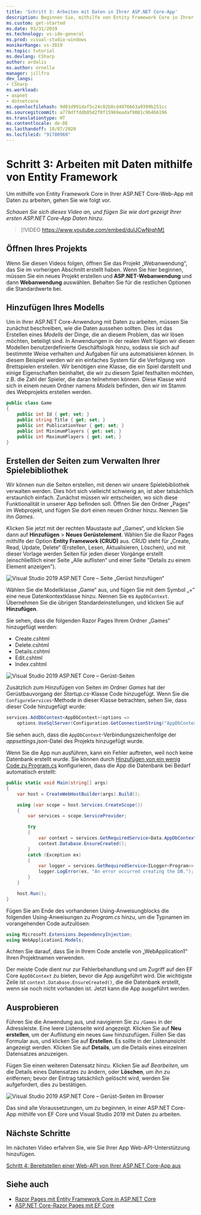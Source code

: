 ```yaml
---
title: 'Schritt 3: Arbeiten mit Daten in Ihrer ASP.NET Core-App'
description: Beginnen Sie, mithilfe von Entity Framework Core in Ihrer ASP.NET Core-Web-App mit diesem Videotutorial und schrittweisen Anweisungen mit Daten zu arbeiten.
ms.custom: get-started
ms.date: 03/31/2019
ms.technology: vs-ide-general
ms.prod: visual-studio-windows
monikerRange: vs-2019
ms.topic: tutorial
ms.devlang: CSharp
author: ardalis
ms.author: ornella
manager: jillfra
dev_langs:
- CSharp
ms.workload:
- aspnet
- dotnetcore
ms.openlocfilehash: 9d01d991daf5c24c02b8cd4976663a9399b251cc
ms.sourcegitcommit: a778dffddb05d2f0f15969eadaf9081c9b466196
ms.translationtype: HT
ms.contentlocale: de-DE
ms.lasthandoff: 10/07/2020
ms.locfileid: "91780960"
---
```

# <a name="step-3-work-with-data-using-entity-framework"></a>Schritt 3: Arbeiten mit Daten mithilfe von Entity Framework

Um mithilfe von Entity Framework Core in Ihrer ASP.NET Core-Web-App mit Daten zu arbeiten, gehen Sie wie folgt vor.

_Schauen Sie sich dieses Video an, und fügen Sie wie dort gezeigt Ihrer ersten ASP.NET Core-App Daten hinzu._

> [!VIDEO https://www.youtube.com/embed/dulJCwNrqhM]

## <a name="open-your-project"></a>Öffnen Ihres Projekts

Wenn Sie diesen Videos folgen, öffnen Sie das Projekt „Webanwendung“, das Sie im vorherigen Abschnitt erstellt haben. Wenn Sie hier beginnen, müssen Sie ein neues Projekt erstellen und **ASP.NET-Webanwendung** und dann **Webanwendung** auswählen. Behalten Sie für die restlichen Optionen die Standardwerte bei.

## <a name="add-your-model"></a>Hinzufügen Ihres Modells

Um in Ihrer ASP.NET Core-Anwendung mit Daten zu arbeiten, müssen Sie zunächst beschreiben, wie die Daten aussehen sollten. Dies ist das Erstellen eines *Modells* der Dinge, die an diesem Problem, das wir lösen möchten, beteiligt sind. In Anwendungen in der realen Welt fügen wir diesen Modellen benutzerdefinierte Geschäftslogik hinzu, sodass sie sich auf bestimmte Weise verhalten und Aufgaben für uns automatisieren können. In diesem Beispiel werden wir ein einfaches System für die Verfolgung von Brettspielen erstellen. Wir benötigen eine Klasse, die ein Spiel darstellt und einige Eigenschaften beinhaltet, die wir zu diesem Spiel festhalten möchten, z.B. die Zahl der Spieler, die daran teilnehmen können. Diese Klasse wird sich in einem neuen Ordner namens *Models* befinden, den wir im Stamm des Webprojekts erstellen werden.

```csharp
public class Game
{
    public int Id { get; set; }
    public string Title { get; set; }
    public int PublicationYear { get; set; }
    public int MinimumPlayers { get; set; }
    public int MaximumPlayers { get; set; }
}
```

## <a name="create-the-pages-to-manage-your-game-library"></a>Erstellen der Seiten zum Verwalten Ihrer Spielebibliothek

Wir können nun die Seiten erstellen, mit denen wir unsere Spielebibliothek verwalten werden. Dies hört sich vielleicht schwierig an, ist aber tatsächlich erstaunlich einfach. Zunächst müssen wir entscheiden, wo sich diese Funktionalität in unserer App befinden soll. Öffnen Sie den Ordner „Pages“ im Webprojekt, und fügen Sie dort einen neuen Ordner hinzu. Nennen Sie ihn *Games*.

Klicken Sie jetzt mit der rechten Maustaste auf „Games“, und klicken Sie dann auf **Hinzufügen** > **Neues Gerüstelement**. Wählen Sie die Razor Pages mithilfe der Option **Entity Framework (CRUD)** aus. CRUD steht für „Create, Read, Update, Delete“ (Erstellen, Lesen, Aktualisieren, Löschen), und mit dieser Vorlage werden Seiten für jeden dieser Vorgänge erstellt (einschließlich einer Seite „Alle auflisten“ und einer Seite "Details zu einem Element anzeigen").

![Visual Studio 2019 ASP.NET Core – Seite „Gerüst hinzufügen“](media/vs-2019/vs2019-add-scaffold.png)

Wählen Sie die Modellklasse „Game“ aus, und fügen Sie mit dem Symbol „+“ eine neue Datenkontextklasse hinzu. Nennen Sie es `AppDbContext`. Übernehmen Sie die übrigen Standardeinstellungen, und klicken Sie auf **Hinzufügen**.

Sie sehen, dass die folgenden Razor Pages Ihrem Ordner „Games“ hinzugefügt werden:

- Create.cshtml
- Delete.cshtml
- Details.cshtml
- Edit.cshtml
- Index.cshtml

![Visual Studio 2019 ASP.NET Core – Gerüst-Seiten](media/vs-2019/vs2019-scaffolded-pages.png)

Zusätzlich zum Hinzufügen von Seiten im Ordner *Games* hat der Gerüstbauvorgang der *Startup.cs*-Klasse Code hinzugefügt. Wenn Sie die `ConfigureServices`-Methode in dieser Klasse betrachten, sehen Sie, dass dieser Code hinzugefügt wurde:

```csharp
services.AddDbContext<AppDbContext>(options =>
    options.UseSqlServer(Configuration.GetConnectionString("AppDbContext")));
```

Sie sehen auch, dass die `AppDbContext`-Verbindungszeichenfolge der *appsettings.json*-Datei des Projekts hinzugefügt wurde.

Wenn Sie die App nun ausführen, kann ein Fehler auftreten, weil noch keine Datenbank erstellt wurde. Sie können durch [Hinzufügen von ein wenig Code zu Program.cs](/aspnet/core/data/ef-rp/intro?view=aspnetcore-2.1&tabs=visual-studio&preserve-view=true#update-main) konfigurieren, dass die App die Datenbank bei Bedarf automatisch erstellt:

```csharp
public static void Main(string[] args)
{
    var host = CreateWebHostBuilder(args).Build();

    using (var scope = host.Services.CreateScope())
    {
        var services = scope.ServiceProvider;

        try
        {
            var context = services.GetRequiredService<Data.AppDbContext>();
            context.Database.EnsureCreated();
        }
        catch (Exception ex)
        {
            var logger = services.GetRequiredService<ILogger<Program>>();
            logger.LogError(ex, "An error occurred creating the DB.");
        }
    }

    host.Run();
}
```

Fügen Sie am Ende des vorhandenen Using-Anweisungblocks die folgenden Using-Anweisungen zu *Program.cs* hinzu, um die Typnamen im vorangehenden Code aufzulösen:

```csharp
using Microsoft.Extensions.DependencyInjection;
using WebApplication1.Models;
```

Achten Sie darauf, dass Sie in Ihrem Code anstelle von „WebApplication1“ Ihren Projektnamen verwenden.

Der meiste Code dient nur zur Fehlerbehandlung und um Zugriff auf den EF Core `AppDbContext` zu bieten, bevor die App ausgeführt wird. Die wichtigste Zeile ist `context.Database.EnsureCreated()`, die die Datenbank erstellt, wenn sie noch nicht vorhanden ist. Jetzt kann die App ausgeführt werden.

## <a name="test-it-out"></a>Ausprobieren

Führen Sie die Anwendung aus, und navigieren Sie zu `/Games` in der Adressleiste. Eine leere Listenseite wird angezeigt. Klicken Sie auf **Neu erstellen**, um der Auflistung ein neues `Game` hinzuzufügen. Füllen Sie das Formular aus, und klicken Sie auf **Erstellen**. Es sollte in der Listenansicht angezeigt werden. Klicken Sie auf **Details**, um die Details eines einzelnen Datensatzes anzuzeigen.

Fügen Sie einen weiteren Datensatz hinzu. Klicken Sie auf *Bearbeiten*, um die Details eines Datensatzes zu ändern, oder **Löschen**, um ihn zu entfernen; bevor der Eintrag tatsächlich gelöscht wird, werden Sie aufgefordert, dies zu bestätigen.

![Visual Studio 2019 ASP.NET Core – Gerüst-Seiten im Browser](media/vs-2019/vs2019-game-list.png)

Das sind alle Voraussetzungen, um zu beginnen, in einer ASP.NET Core-App mithilfe von EF Core und Visual Studio 2019 mit Daten zu arbeiten.

## <a name="next-steps"></a>Nächste Schritte

Im nächsten Video erfahren Sie, wie Sie Ihrer App Web-API-Unterstützung hinzufügen.

[Schritt 4: Bereitstellen einer Web-API von Ihrer ASP.NET Core-App aus](tutorial-aspnet-core-ef-step-04.md)

## <a name="see-also"></a>Siehe auch

- [Razor Pages mit Entity Framework Core in ASP.NET Core](/aspnet/core/data/ef-rp/intro?view=aspnetcore-2.1&tabs=visual-studio&preserve-view=true)
- [ASP.NET Core-Razor Pages mit EF Core](/aspnet/core/data/?view=aspnetcore-2.1&preserve-view=true)
